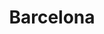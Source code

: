 ---
title: "Barcelona"
hashtag: barcelona
layout: hashtag
subdivision-of:
  - Spain
tags:
  - City
  - Spain
---